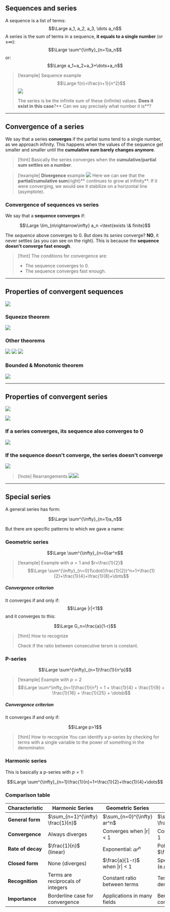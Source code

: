 ## Sequences and series

A sequence is a list of terms:
$$\Large a_1, a_2, a_3, \dots a_n$$
A series is the sum of terms in a sequence, **it equals to a single number** (or $±\infty$):
$$\Large \sum^{\infty}_{n=1}a_n$$
or:
$$\Large a_1+a_2+a_3+\dots+a_n$$

> [!example] Sequence example
> $$\Large f(n)=\frac{n+1}{n^2}$$
> ![](../z_images/Pasted%20image%2020250501120350.png)
> 
> The series is be the infinite sum of these (infinite) values. **Does it exist in this case**?** Can we say precisely what number it is**?

---

## Convergence of a series

We say that a series **converges** if the partial sums tend to a single number, as we approach infinity.
This happens when the values of the sequence get smaller and smaller until the **cumulative sum barely changes anymore**.

> [!hint]
> Basically the series converges when the **cumulative/partial sum settles on a number**.

> [!example] **Divergence** example
> ![](../z_images/Figure_1%201.png)
> Here we can see that the **partial/cumulative sum**(right)** continues to grow at infinity**.
> If it were converging, we would see it stabilize on a horizontal line (asymptote).


### Convergence of sequences vs series

We say that a **sequence converges** if:

$$\Large \lim_{n\rightarrow\infty} a_n =\text{exists \& finite}$$

The *sequence* above converges to 0. 
But does its *series* converge? **NO**, it never settles (as you can see on the right). 
This is because the **sequence doesn't converge fast enough**.

> [!hint]
> The conditions for convergence are:
> - The sequence converges to 0.
> - The sequence converges fast enough.


---

## Properties of convergent sequences

![](../z_images/Pasted%20image%2020250501125046.png)

### Squeeze theorem

![](../z_images/Pasted%20image%2020250501130243.png)

### Other theorems

![](../z_images/Pasted%20image%2020250501130342.png)
![](../z_images/Pasted%20image%2020250501130330.png)
![](../z_images/Pasted%20image%2020250501130400.png)

### Bounded & Monotonic theorem

![](../z_images/Pasted%20image%2020250501130526.png)

---

## Properties of convergent series

![](../z_images/Pasted%20image%2020250501131839.png)

![](../z_images/Pasted%20image%2020250501131952.png)

### If a series converges, its sequence also converges to 0

![](../z_images/Pasted%20image%2020250501163325.png)

### If the sequence doesn't converge, the series doesn't converge

![](../z_images/Pasted%20image%2020250501163534.png)

> [!note] Rearrangements
> ![](../z_images/Pasted%20image%2020250501163901.png)![](../z_images/Pasted%20image%2020250501163949.png)

---

## Special series

A general series has form:

$$\Large \sum^{\infty}_{n=1}a_n$$

But there are specific patterns to which we gave a name:

### Geometric series

$$\Large \sum^{\infty}_{n=0}ar^n$$
> [!example] Example with $a=1$ and $r=\frac{1}{2}$
> $$\Large \sum^{\infty}_{n=0}1\cdot(\frac{1}{2})^n=1+\frac{1}{2}+\frac{1}{4}+\frac{1}{8}+\dots$$

##### Convergence criterion

It converges if and only if: $$\Large |r|<1$$
and it converges to this:

$$\Large G_n=\frac{a}{1-r}$$

> [!hint] How to recognize
> 
> Check if the ratio between consecutive tersm is constant.

### P-series
$$\Large \sum^{\infty}_{n=1}\frac{1}{n^p}$$
> [!example] Example with $p=2$
> $$\Large \sum^\infty_{n=1}\frac{1}{n²} = 1 + \frac{1}{4} + \frac{1}{9} + \frac{1}{16} + \frac{1}{25} + \dotsb$$

##### Convergence criterion

It converges if and only if:

$$\Large p>1$$

> [!hint] How to recognize
> You can identify a p-series by checking for terms with a single variable to the power of something in the denominator. 


### Harmonic series

This is basically a p-series with $p=1$:

$$\Large \sum^{\infty}_{n=1}\frac{1}{n}=1+\frac{1}{2}+\frac{1}{4}+\dots$$

### Comparison table

| Characteristic    | Harmonic Series                   | Geometric Series               | p-Series                            |
| ----------------- | --------------------------------- | ------------------------------ | ----------------------------------- |
| **General form**  | $\sum_{n=1}^{\infty} \frac{1}{n}$ | $\sum_{n=0}^{\infty} ar^n$     | $\sum_{n=1}^{\infty} \frac{1}{n^p}$ |
| **Convergence**   | Always diverges                   | Converges when \|r\| < 1       | Converges when p > 1                |
| **Rate of decay** | $\frac{1}{n}$ (linear)            | Exponential: $ar^n$            | Polynomial: $\frac{1}{n^p}$         |
| **Closed form**   | None (diverges)                   | $\frac{a}{1-r}$ when \|r\| < 1 | Special cases only (e.g., ζ(2))     |
| **Recognition**   | Terms are reciprocals of integers | Constant ratio between terms   | Terms with n^p in denominator       |
| **Importance**    | Borderline case for convergence   | Applications in many fields    | Benchmark for comparison tests      |